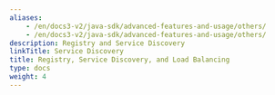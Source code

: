 ```yaml
---
aliases:
    - /en/docs3-v2/java-sdk/advanced-features-and-usage/others/
    - /en/docs3-v2/java-sdk/advanced-features-and-usage/others/
description: Registry and Service Discovery
linkTitle: Service Discovery
title: Registry, Service Discovery, and Load Balancing
type: docs
weight: 4
---
```


